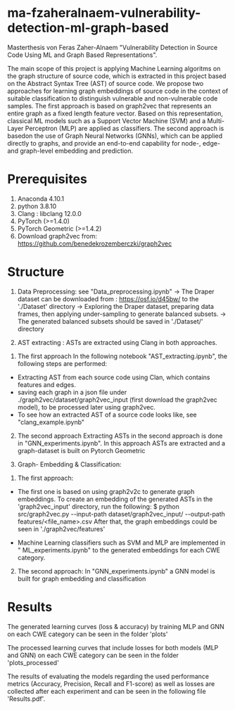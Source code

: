 # ma-fzaheralnaem-vulnerability-detection-ml-graph-based

Masterthesis von Feras Zaher-Alnaem "Vulnerability Detection in Source Code Using ML and Graph Based Representations".


The main scope of this project is applying Machine Learning algoritms on the graph structure of source code, which is extracted in this project based on the Abstract Syntax Tree (AST) of source code. We propose two approaches for learning graph embeddings of source code in the context of suitable classification to distinguish vulnerable and non-vulnerable code samples. The first approach is based on graph2vec that represents an entire graph as a fixed length feature vector. Based on this representation, classical ML models such as a Support Vector Machine (SVM) and a Multi-Layer Perceptron (MLP) are applied as classifiers.  The second approach is basedon the use of Graph Neural Networks (GNNs), which can be applied directly to graphs, and provide an end-to-end capability for node-, edge- and graph-level embedding and prediction.

# Prerequisites
1. Anaconda 4.10.1
2. python 3.8.10
3. Clang : libclang 12.0.0 
4. PyTorch (>=1.4.0)
5. PyTorch Geometric (>=1.4.2)
6. Download graph2vec from: https://github.com/benedekrozemberczki/graph2vec


# Structure
1) Data Preprocessing: see "Data_preprocessing.ipynb"
-> The Draper dataset can be downloaded from : https://osf.io/d45bw/ to the './Dataset' directory
-> Exploring the Draper dataset, preparing data frames, then applying under-sampling to generate balanced subsets.
-> The generated balanced subsets should be saved in './Dataset/' directory

2) AST extracting : 
ASTs are extracted using Clang in both approaches.

1. The first approach 
In the following notebook "AST_extracting.ipynb", the following steps are performed:
* Extracting AST from each source code using Clan, which contains features and edges. 
* saving each graph in a json file under ./graph2vec/dataset/graph2vec_input (first download the graph2vec model), to be processed later using graph2vec.
* To see how an extracted AST of a source code looks like, see "clang_example.ipynb"

2. The second approach
Extracting ASTs in the second approach is done in "GNN_experiments.ipynb". In this approach ASTs are extracted and a graph-dataset is built on Pytorch Geometric

3) Graph- Embedding & Classification: 

1. The first approach:
- The first one is based on using graph2v2c to generate graph embeddings. 
To create an embedding of the generated ASTs in the 'graph2vec_input' directory, run the following:
$ python src/graph2vec.py --input-path dataset/graph2vec_input/ --output-path features/<file_name>.csv
After that, the graph embeddings could be seen in './graph2vec/features'

- Machine Learning classifiers such as SVM and MLP are implemented in " ML_experiments.ipynb" to the generated embeddings for each CWE category.

2. The second approach:
In "GNN_experiments.ipynb" a GNN model is built for graph embedding and classification


# Results
The generated learning curves (loss & accuracy) by training MLP and GNN on each CWE category can be seen in the folder 'plots'

The processed learning curves that include losses for both models (MLP and GNN) on each CWE category can be seen in the folder 'plots_processed'

The results of evaluating the models regarding the used performance metrics (Accuracy, Precision, Recall and F1-score) as well as losses are collected after each experiment and can be seen in the following file 'Results.pdf'.
